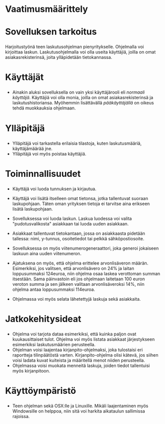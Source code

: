 # Vaatimusmäärittely <h1>

# Sovelluksen tarkoitus <h3>

Harjoitustyönä teen laskutusohjelman pienyritykselle. Ohjelmalla voi kirjoittaa laskun. Laskutusohjelmalla voi olla useita käyttäjiä, joilla on omat asiakasrekisterinsä, joita ylläpidetään tietokannassa. 

# Käyttäjät <h3> 
* Ainakin aluksi sovelluksella on vain yksi käyttäjärooli eli _normaali käyttäjä_. Käyttäjiä voi olla monia, joilla on omat asiakasrekisterinsä ja laskutushistoriansa. Myöhemmin lisättävällä _pääkäyttäjällä_ on oikeus tehdä muokkauksia ohjelmaan.

# Ylläpitäjä <h3> 
* Ylläpitäjä voi tarkastella erilaisia tilastoja, kuten laskutusmääriä, käyttäjämäärää jne. 
* Ylläpitäjä voi myös poistaa käyttäjiä. 

# Toiminnallisuudet <h3> 

* Käyttäjä voi luoda tunnuksen ja kirjautua. 

* Käyttäjä voi lisätä itselleen omat tietonsa, jotka tallentuvat suoraan laskupohjaan. Täten oman yrityksen tietoja ei tarvitse aina erikseen lisätä laskupohjaan. 

* Sovelluksessa voi luoda laskun. Laskua luodessa voi valita "pudotusvalikosta" asiakkaan tai luoda uuden asiakkaan. 

* Asiakkaat tallentuvat tietokantaan, jossa on asiakkaasta pidetään tallessa: nimi, y-tunnus, osoitetiedot tai pelkkä sähköpostiosoite. 

* Sovelluksessa on myös viitenumerogeneraattori, joka generoi jokaiseen laskuun aina uuden viitenumeron. 

* Ajatuksena on myös, että ohjelma erittelee arvonlisäveron määrän. Esimerkiksi, jos valitsen, että arvonlisävero on 24% ja laitan loppusummaksi 124euroa, niin ohjelma osaa laskea verottoman summan itsestään. Sama päinvastoin eli jos ohjelmaan laitetaan 100 euron veroton summa ja sen jälkeen valitaan arvonlisäveroksi 14%, niin ohjelma antaa loppusummaksi 114euroa. 

* Ohjelmassa voi myös selata lähetettyjä laskuja sekä asiakkaita. 



# Jatkokehitysideat <h3>

* Ohjelma voi tarjota dataa esimerkiksi, että kuinka paljon ovat kuukausittaiset tulot. Ohjelma voi myös listata asiakkaat järjestykseen esimerkiksi laskutusmäärien perusteella. 
* Ohjelman voisi laajentaa kirjanpito-ohjelmaksi, joka tulostaisi eri raportteja tilinpäätöstä varten. Kirjanpito-ohjelma olisi kätevä, jos siihen voisi ladata kuvat kuiteista ja määritellä menot niiden perusteella. 
* Ohjelmassa voisi muokata menneitä laskuja, joiden tiedot tallentuisi myös kirjanpitoon. 

# Käyttöympäristö <h3> 
* Teen ohjelman sekä OSX:lle ja Linuxille. Mikäli laajentaminen myös Windowsille on helppoa, niin sitä voi harkita aikataulun sallimissa rajoissa. 




